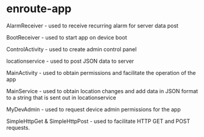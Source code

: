 # enroute-app
AlarmReceiver - used to receive recurring alarm for server data post

BootReceiver - used to start app on device boot

ControlActivity - used to create admin control panel

locationservice - used to post JSON data to server

MainActivity - used to obtain permissions and facilitate the operation
of the app

MainService - used to obtain location changes and add data in JSON
format to a string that is sent out in locationservice

MyDevAdmin - used to request device admin permissions for the app

SimpleHttpGet & SimpleHttpPost - used to facilitate HTTP GET and POST
requests.
